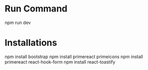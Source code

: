 # Run Command
npm run dev

# Installations
npm install bootstrap
npm install primereact primeicons
npm install primereact react-hook-form
npm install react-toastify

